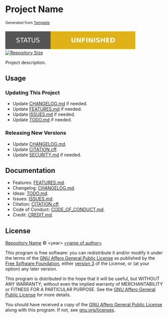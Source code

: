 # Project Name

<sup>Generated from [Template][template]</sup>

[![Project Status: Unfinished][status]][root] [![Repository Size][size]][root]

Project description.

## Usage

### Updating This Project

- Update [CHANGELOG.md][changelog] if needed.
- Update [FEATURES.md][features] if needed.
- Update [ISSUES.md][issues] if needed.
- Update [TODO.md][ideas] if needed.

### Releasing New Versions

- Update [CHANGELOG.md][changelog].
- Update [CITATION.cff][citation].
- Update [SECURITY.md][security] if needed.

## Documentation

- Features: [FEATURES.md][features].
- Changelog: [CHANGELOG.md][changelog].
- Ideas: [TODO.md][ideas].
- Issues: [ISSUES.md][issues].
- Citation: [CITATION.cff][citation].
- Code of Conduct: [CODE_OF_CONDUCT.md][conduct].
- Credit: [CREDIT.md][credit].

## License

[Repository Name][root] &copy; \<year> [\<name of author>][author-website]

This program is free software: you can redistribute it and/or modify it under the terms of the [GNU Affero General Public License][agpl-3.0] as published by the [Free Software Foundation][fsf], either [version 3][agpl-3.0] of the License, or (at your option) any later version.

This program is distributed in the hope that it will be useful, but WITHOUT ANY WARRANTY; without even the implied warranty of MERCHANTABILITY or FITNESS FOR A PARTICULAR PURPOSE. See the [GNU Affero General Public License][agpl-3.0] for more details.

You should have received a copy of the [GNU Affero General Public License][agpl-3.0] along with this program. If not, see [gnu.org/licenses][licenses].

<!-- Link aliases -->

[root]: ../

<!-- Links -->

<!-- Credit -->

<!-- This project -->

[author-website]: https://author.xyz

<!-- Template -->

[template]: https://github.com/esoterictemplates/template

<!-- Websites -->

[fsf]: https://www.fsf.org/
[licenses]: https://www.gnu.org/licenses/

<!-- Files -->

[changelog]: ./CHANGELOG.md
[issues]: ./ISSUES.md
[features]: ./FEATURES.md
[ideas]: ./TODO.md
[citation]: ../CITATION.cff
[conduct]: ./CODE_OF_CONDUCT.md
[security]: ./SECURITY.md
[credit]: ./CREDIT.md

<!-- Licenses -->

[agpl-3.0]: ../LICENSE

<!-- Badges -->

[status]: ../assets/images/badges/status/unfinished.svg
[size]: https://img.shields.io/github/repo-size/author/project?style=for-the-badge&logo=git&label=Repository%20size
